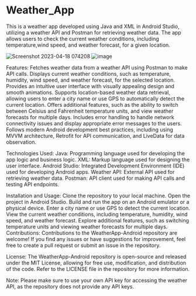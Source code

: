 # Weather_App
This is a weather app developed using Java and XML in Android Studio, utilizing a weather API and Postman for retrieving weather data. The app allows users to check the current weather conditions, including temperature,wind speed, and weather forecast, for a given location.

![Screenshot 2023-04-18 074208](https://user-images.githubusercontent.com/85052170/232652314-93d85ce9-c620-4328-9882-7915bce30f99.png)           ![image](https://user-images.githubusercontent.com/85052170/232652889-0d76a409-635f-4b6b-8bee-8ecf78673be2.png)



Features:
Fetches weather data from a weather API using Postman to make API calls.
Displays current weather conditions, such as temperature, humidity, wind speed, and weather forecast, for the selected location.
Provides an intuitive user interface with visually appealing design and smooth animations.
Supports location-based weather data retrieval, allowing users to enter a city name or use GPS to automatically detect the current location.
Offers additional features, such as the ability to switch between Celsius and Fahrenheit temperature units, and view weather forecasts for multiple days.
Includes error handling to handle network connectivity issues and display appropriate error messages to the users.
Follows modern Android development best practices, including using MVVM architecture, Retrofit for API communication, and LiveData for data observation.

Technologies Used:
Java: Programming language used for developing the app logic and business logic.
XML: Markup language used for designing the user interface.
Android Studio: Integrated Development Environment (IDE) used for developing Android apps.
Weather API: External API used for retrieving weather data.
Postman: API client used for making API calls and testing API endpoints.

Installation and Usage:
Clone the repository to your local machine.
Open the project in Android Studio.
Build and run the app on an Android emulator or a physical device.
Enter a city name or use GPS to detect the current location.
View the current weather conditions, including temperature, humidity, wind speed, and weather forecast.
Explore additional features, such as switching temperature units and viewing weather forecasts for multiple days.
Contributions:
Contributions to the WeatherApp-Android repository are welcome! If you find any issues or have suggestions for improvement, feel free to create a pull request or submit an issue in the repository.

License:
The WeatherApp-Android repository is open-source and released under the MIT License, allowing for free use, modification, and distribution of the code. Refer to the LICENSE file in the repository for more information.

Note: Please make sure to use your own API key for accessing the weather API, as the repository does not provide any API keys.



